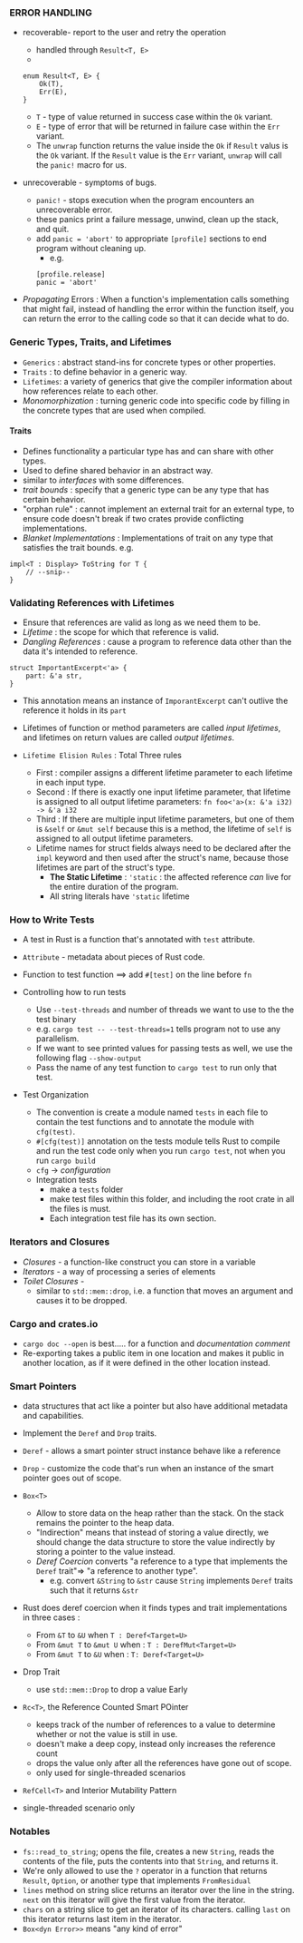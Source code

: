 ### ERROR HANDLING

- recoverable- report to the user and retry the operation
  - handled through `Result<T, E>`
  -
  ```
  enum Result<T, E> {
      Ok(T),
      Err(E),
  }
  ```
  - `T` - type of value returned in success case within the `Ok` variant.
  - `E` - type of error that will be returned in failure case within the `Err` variant.
  - The `unwrap` function returns the value inside the `Ok` if `Result` valus is the `Ok` variant. If the `Result` value is the `Err` variant, `unwrap` will call the `panic!` macro for us.
- unrecoverable - symptoms of bugs.

  - `panic!` - stops execution when the program encounters an unrecoverable error.
  - these panics print a failure message, unwind, clean up the stack, and quit.
  - add `panic = 'abort'` to appropriate `[profile]` sections to end program without cleaning up.
    - e.g.
    ```
    [profile.release]
    panic = 'abort'
    ```

- _Propagating_ Errors : When a function's implementation calls something that might fail, instead of handling the error within the function itself, you can return the error to the calling code so that it can decide what to do.

### Generic Types, Traits, and Lifetimes

- `Generics` : abstract stand-ins for concrete types or other properties.
- `Traits` : to define behavior in a generic way.
- `Lifetimes`: a variety of generics that give the compiler information about how references relate to each other.
- _Monomorphization_ : turning generic code into specific code by filling in the concrete types that are used when compiled.

#### Traits

- Defines functionality a particular type has and can share with other types.
- Used to define shared behavior in an abstract way.
- similar to _interfaces_ with some differences.
- _trait bounds_ : specify that a generic type can be any type that has certain behavior.
- "orphan rule" : cannot implement an external trait for an external type, to ensure code doesn't break if two crates provide conflicting implementations.
- _Blanket Implementations_ : Implementations of trait on any type that satisfies the trait bounds. e.g.

```
impl<T : Display> ToString for T {
    // --snip--
}
```

### Validating References with Lifetimes

- Ensure that references are valid as long as we need them to be.
- _Lifetime_ : the scope for which that reference is valid.
- _Dangling References_ : cause a program to reference data other than the data it's intended to reference.

```
struct ImportantExcerpt<'a> {
    part: &'a str,
}
```

- This annotation means an instance of `ImporantExcerpt` can't outlive the reference it holds in its `part`
- Lifetimes of function or method parameters are called _input lifetimes_, and lifetimes on return values are called _output lifetimes_.

- `Lifetime Elision Rules` : Total Three rules
  - First : compiler assigns a different lifetime parameter to each lifetime in each input type.
  - Second : If there is exactly one input lifetime parameter, that lifetime is assigned to all output lifetime parameters: `fn foo<'a>(x: &'a i32) -> &'a i32`
  - Third : If there are multiple input lifetime parameters, but one of them is `&self` or `&mut self` because this is a method, the lifetime of `self` is assigned to all output lifetime parameters.
  - Lifetime names for struct fields always need to be declared after the `impl` keyword and then used after the struct's name, because those lifetimes are part of the struct's type.
    - __The Static Lifetime__ : `'static` : the affected reference _can_ live for the entire duration of the program.
    - All string literals have `'static` lifetime




### How to Write Tests
- A test in Rust is a function that's annotated with `test` attribute.
- `Attribute` - metadata about pieces of Rust code.
- Function to test function ==> add `#[test]` on the line before `fn`

- Controlling how to run tests
    - Use `--test-threads` and number of threads we want to use to the the test binary
    - e.g. `cargo test -- --test-threads=1` tells program not to use any parallelism.
    - If we want to see printed values for passing tests as well, we use the following flag
      `--show-output`
    - Pass the name of any test function to `cargo test` to run only that test.
- Test Organization
    - The convention is create a module named `tests` in each file to contain the test functions and to annotate the module with `cfg(test)`.
    - `#[cfg(test)]` annotation on the tests module tells Rust to compile and run the test code only when you run `cargo test`, not when you run `cargo build`
    - `cfg` -> _configuration_
    - Integration tests
        - make a `tests` folder
        - make test files within this folder, and including the root crate in all the files is must.
        - Each integration test file has its own section.



### Iterators and Closures
- _Closures_ - a function-like construct you can store in a variable
- _Iterators_ - a way of processing a series of elements
- _Toilet Closures_ -
  - similar to `std::mem::drop`, i.e. a function that moves an argument and causes it to be dropped.

### Cargo and crates.io
- `cargo doc --open` is best..... for a function and _documentation comment_
- Re-exporting takes a public item in one location and makes it public in another location, as if it were defined in the other location instead.


### Smart Pointers
- data structures that act like a pointer but also have additional metadata and capabilities.
- Implement the `Deref` and `Drop` traits.
- `Deref` - allows a smart pointer struct instance behave like a reference 
-  `Drop` - customize the code that's run when an instance of the smart pointer goes out of scope.
  - `Box<T>`
    - Allow to store data on the heap rather than the stack. On the stack remains the pointer to the heap data.
    - "Indirection" means that instead of storing a value directly, we should change the data structure to store the value indirectly by storing a pointer to the value instead.
    - _Deref Coercion_ converts "a reference to a type that implements the `Deref` trait"=> "a reference to another type".
      - e.g. convert `&String` to `&str` cause `String` implements `Deref` traits such that it returns `&str`
- Rust does deref coercion when it finds types and trait implementations in three cases :
  - From `&T` to `&U` when `T : Deref<Target=U>`
  - From `&mut T` to `&mut U` when : `T : DerefMut<Target=U>`
  - From `&mut T` to `&U` when : `T: Deref<Target=U>`

- Drop Trait
  - use  `std::mem::Drop` to drop a value Early

- `Rc<T>`, the Reference Counted Smart POinter
  - keeps track of the number of references to a value to determine whether or not the value is still in use. 
  - doesn't make a deep copy, instead only increases the reference count
  - drops the value only after all the references have gone out of scope.
  - only used for single-threaded scenarios

-  `RefCell<T>` and Interior Mutability Pattern
  - single-threaded scenario only
   
### Notables

- `fs::read_to_string`; opens the file, creates a new `String`, reads the contents of the file, puts the contents into that `String`, and returns it.
- We're only allowed to use the `?` operator in a function that returns `Result`, `Option`, or another type that implements `FromResidual`
- `lines` method on string slice returns an iterator over the line in the string. `next` on this iterator will give the first value from the iterator.
- `chars` on a string slice to get an iterator of its characters. calling `last` on this iterator returns last item in the iterator.
- `Box<dyn Error>>` means "any kind of error"

